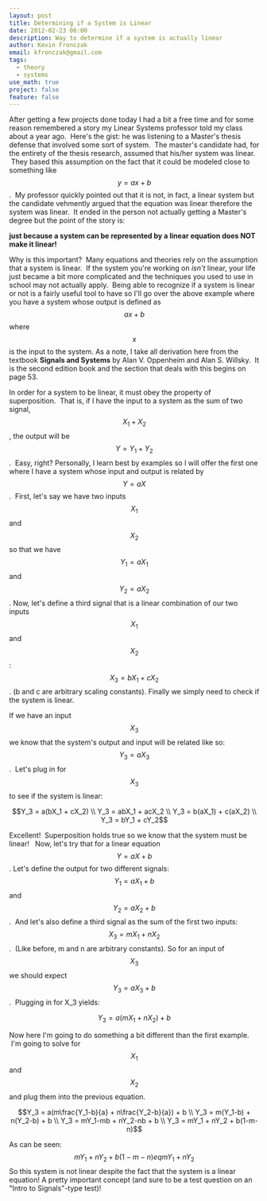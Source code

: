 ```yaml
---
layout: post
title: Determining if a System is Linear
date: 2012-02-23 06:00
description: Way to determine if a system is actually linear
author: Kevin Fronczak
email: kfronczak@gmail.com
tags:
  - theory
  - systems
use_math: true
project: false
feature: false
---
```

After getting a few projects done today I had a bit a free time and for some reason remembered a story my Linear Systems professor told my class about a year ago.  Here's the gist: he was listening to a Master's thesis defense that involved some sort of system.  The master's candidate had, for the entirety of the thesis research, assumed that his/her system was linear.  They based this assumption on the fact that it could be modeled close to something like $$y=ax+b$$.  My professor quickly pointed out that it is not, in fact, a linear system but the candidate vehmently argued that the equation was linear therefore the system was linear.  It ended in the person not actually getting a Master's degree but the point of the story is: 

**just because a system can be represented by a linear equation does NOT make it linear!** 

Why is this important?  Many equations and theories rely on the assumption that a system is linear.  If the system you're working on _isn't_ linear, your life just became a bit more complicated and the techniques you used to use in school may not actually apply.  Being able to recognize if a system is linear or not is a fairly useful tool to have so I'll go over the above example where you have a system whose output is defined as $$ ax + b$$ where $$x$$ is the input to the system. As a note, I take all derivation here from the textbook **Signals and Systems** by Alan V. Oppenheim and Alan S. Willsky.  It is the second edition book and the section that deals with this begins on page 53.

In order for a system to be linear, it must obey the property of superposition.  That is, if I have the input to a system as the sum of two signal, $$ X_{1} + X_{2}$$, the output will be $$Y = Y_{1} + Y_{2}$$.  Easy, right? Personally, I learn best by examples so I will offer the first one where I have a system whose input and output is related by $$ Y = aX $$.  First, let's say we have two inputs $$ X_{1}$$ and $$X_{2}$$ so that we have $$Y_1 = aX_1$$ and $$Y_2 = aX_2$$. Now, let's define a third signal that is a linear combination of our two inputs $$X_1$$ and $$X_2$$: $$X_3 = bX_1 + cX_2$$. (b and c are arbitrary scaling constants). Finally we simply need to check if the system is linear.

If we have an input $$X_3$$ we know that the system's output and input will be related like so: $$Y_3 = aX_3$$.  Let's plug in for $$X_3$$ to see if the system is linear: 

$$Y_3 = a(bX_1 + cX_2) \\
Y_3 = abX_1 + acX_2 \\
Y_3 = b(aX_1) + c(aX_2) \\
Y_3 = bY_1 + cY_2$$

Excellent!  Superposition holds true so we know that the system must be linear!   Now, let's try that for a linear equation $$Y = aX + b$$. Let's define the output for two different signals: $$Y_1 = aX_1 + b$$ and $$Y_2 = aX_2 + b$$.  And let's also define a third signal as the sum of the first two inputs: $$X_3 = mX_1 + nX_2$$.  (Like before, m and n are arbitrary constants). So for an input of $$X_3$$ we should expect $$Y_3 = aX_3 + b$$.  Plugging in for X_3 yields:

$$Y_3 = a(mX_1 + nX_2) + b$$

Now here I'm going to do something a bit different than the first example.  I'm going to solve for $$X_1$$ and $$X_2$$ and plug them into the previous equation.

$$Y_3 = a(m\frac{Y_1-b}{a} + n\frac{Y_2-b}{a}) + b \\
Y_3 = m(Y_1-b) + n(Y_2-b) + b \\
Y_3 = mY_1-mb + nY_2-nb + b \\
Y_3 = mY_1 + nY_2 + b(1-m-n)$$ 

As can be seen: $$mY_1 + nY_2 + b(1-m-n) eq mY_1 + nY_2$$ So this system is not linear despite the fact that the system is a linear equation! A pretty important concept (and sure to be a test question on an "Intro to Signals"-type test)!
